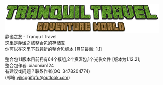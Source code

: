 ![image](logo.png)  
静谧之旅 - Tranquil Travel  
这里是静谧之旅整合包的存储库  
你可以在这里下载最新的整合包版本 [目前最新: 1.1]  
  
整合包1.1版本目前拥有64个模组,2个资源包,1个光影文件 [版本为1.12.2];   
整合包作者: xiaomian124  
有建议或问题？联系作者(QQ: 3478204774)  
      (邮箱:vjhcggifgfu@outlook.com)

